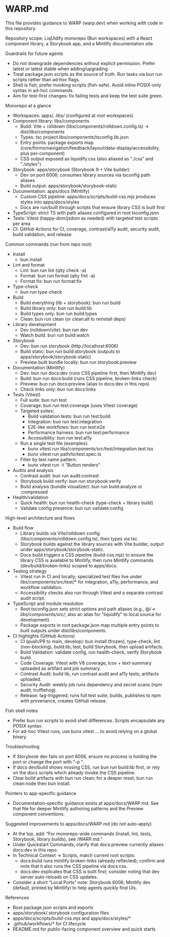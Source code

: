 # WARP.md

This file provides guidance to WARP (warp.dev) when working with code in this repository.

Repository scope: LiqUIdify monorepo (Bun workspaces) with a React component library, a Storybook app, and a Mintlify documentation site.

Guardrails for future agents

- Do not downgrade dependencies without explicit permission. Prefer latest or latest stable when adding/upgrading.
- Treat package.json scripts as the source of truth. Run tasks via bun run scripts rather than ad‑hoc flags.
- Shell is fish; prefer invoking scripts (fish-safe). Avoid inline POSIX-only syntax in ad-hoc commands.
- Aim for test-first changes: fix failing tests and keep the test suite green.

Monorepo at a glance

- Workspaces: apps/_, libs/_ (configured at root workspaces)
- Component library: libs/components
  - Build: Vite + rolldown (libs/components/rolldown.config.ts) → dist/libs/components
  - Types: tsc project libs/components/tsconfig.lib.json
  - Entry points: package exports map (core/forms/navigation/feedback/layout/data-display/accessibility, plus per-component)
  - CSS output exposed as liquidify.css (also aliased as "./css" and "./styles")
- Storybook: apps/storybook (Storybook 9 + Vite builder)
  - Dev on port 6006; consumes library sources via tsconfig path aliases
  - Build output: apps/storybook/storybook-static
- Documentation: apps/docs (Mintlify)
  - Custom CSS pipeline: apps/docs/scripts/build-css.mjs produces styles into apps/docs/styles
  - Docs are run/built through scripts that ensure library CSS is built first
- TypeScript: strict TS with path aliases configured in root tsconfig.json
- Tests: Vitest (happy-dom/jsdom as needed) with targeted test scripts per area
- CI: GitHub Actions for CI, coverage, contrast/a11y audit, security audit, build validation, and release

Common commands (run from repo root)

- Install
  - bun install
- Lint and format
  - Lint: bun run lint (qlty check -a)
  - Format: bun run format (qlty fmt -a)
  - Format fix: bun run format:fix
- Type-check
  - bun run type-check
- Build
  - Build everything (lib + storybook): bun run build
  - Build library only: bun run build:lib
  - Build types only: bun run build:types
  - Clean: bun run clean (or clean:all to reinstall deps)
- Library development
  - Dev (rolldown/vite): bun run dev
  - Watch build: bun run build:watch
- Storybook
  - Dev: bun run storybook (http://localhost:6006)
  - Build static: bun run build:storybook (outputs to apps/storybook/storybook-static)
  - Preview built bundle locally: bun run storybook:preview
- Documentation (Mintlify)
  - Dev: bun run docs:dev (runs CSS pipeline first, then Mintlify dev)
  - Build: bun run docs:build (runs CSS pipeline, broken-links check)
  - Preview: bun run docs:preview (alias to docs:dev in this repo)
  - Check links only: bun run docs:links
- Tests (Vitest)
  - Full suite: bun run test
  - Coverage: bun run test:coverage (uses Vitest coverage)
  - Targeted suites:
    - Build validation tests: bun run test:build
    - Integration: bun run test:integration
    - E2E-like workflows: bun run test:e2e
    - Performance harness: bun run test:performance
    - Accessibility: bun run test:a11y
  - Run a single test file (examples):
    - bunx vitest run libs/components/src/test/integration.test.tsx
    - bunx vitest run path/to/test.spec.ts
  - Filter by test name pattern:
    - bunx vitest run -t "Button renders"
- Audits and analysis
  - Contrast audit: bun run audit:contrast
  - Storybook build verify: bun run storybook:verify
  - Build analysis (bundle visualizer): bun run build:analyze or :compressed
- Health/validation
  - Quick health: bun run health-check (type-check + library build)
  - Validate config presence: bun run validate:config

High-level architecture and flows

- Build flow
  - Library builds via Vite/rolldown config (libs/components/rolldown.config.ts), then types via tsc.
  - Storybook builds against the library sources with Vite builder, output under apps/storybook/storybook-static.
  - Docs build triggers a CSS pipeline (build-css.mjs) to ensure the library CSS is available to Mintlify, then runs Mintlify commands (dev/build/broken-links) scoped to apps/docs.
- Testing strategy
  - Vitest run in CI and locally; specialized test files live under libs/components/src/test/\* for integration, a11y, performance, and workflow validation.
  - Accessibility checks also run through Vitest and a separate contrast audit script.
- TypeScript and module resolution
  - Root tsconfig.json sets strict options and path aliases (e.g., @/_→ libs/components/src/_; also an alias for "liquidify" to local source for development).
  - Package exports in root package.json map multiple entry points to built outputs under dist/libs/components.
- CI highlights (GitHub Actions)
  - CI (push/PR to main, develop): bun install (frozen), type-check, lint (non-blocking), build:lib, test, build Storybook, then upload artifacts.
  - Build Validation: validate config, run health-check, verify Storybook build.
  - Code Coverage: Vitest with V8 coverage, lcov + text-summary uploaded as artifact and job summary.
  - Contrast Audit: build lib, run contrast audit and a11y tests; artifacts uploaded.
  - Security Audit: weekly job runs dependency and secret scans (npm audit, trufflehog).
  - Release: tag-triggered; runs full test suite, builds, publishes to npm with provenance, creates GitHub release.

Fish shell notes

- Prefer bun run scripts to avoid shell differences. Scripts encapsulate any POSIX syntax.
- For ad-hoc Vitest runs, use bunx vitest … to avoid relying on a global binary.

Troubleshooting

- If Storybook dev fails on port 6006, ensure no process is holding the port or change the port with "-p <port>".
- If docs dev/build shows missing CSS, run bun run build:lib first, or rely on the docs scripts which already invoke the CSS pipeline.
- Clear build artifacts with bun run clean; for a deeper reset, bun run clean:node then bun install.

Pointers to app-specific guidance

- Documentation-specific guidance exists at apps/docs/WARP.md. See that file for deeper Mintlify authoring patterns and the Preview component conventions.

Suggested improvements to apps/docs/WARP.md (do not auto-apply)

- At the top, add: “For monorepo-wide commands (install, lint, tests, Storybook, library builds), see /WARP.md.”
- Under Quickstart Commands, clarify that docs:preview currently aliases docs:dev in this repo.
- In Technical Context → Scripts, match current root scripts:
  - docs:build runs mintlify broken-links (already reflected); confirm and note that it also runs the CSS pipeline via docs:css.
  - docs:dev explicates that CSS is built first; consider noting that dev server auto-reloads on CSS updates.
- Consider a short “Local Ports” note: Storybook 6006; Mintlify dev (default, printed by Mintlify) to help agents quickly find UIs.

References

- Root package.json scripts and exports
- apps/storybook/.storybook configuration files
- apps/docs/scripts/build-css.mjs and apps/docs/styles/\*
- .github/workflows/\* for CI lifecycle
- README.md for public-facing component overview and quick starts
